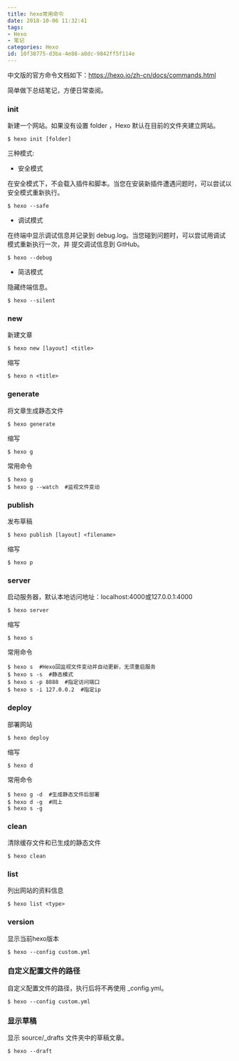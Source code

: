 ```yaml
---
title: hexo常用命令
date: 2018-10-06 11:32:41
tags: 
- Hexo
- 笔记
categories: Hexo
id: 10f38775-d3ba-4e88-a8dc-9842ff5f114e
---
```




中文版的官方命令文档如下：https://hexo.io/zh-cn/docs/commands.html

简单做下总结笔记，方便日常查阅。



### init

新建一个网站。如果没有设置 folder ，Hexo 默认在目前的文件夹建立网站。

```
$ hexo init [folder]
```

三种模式:

- 安全模式

在安全模式下，不会载入插件和脚本。当您在安装新插件遭遇问题时，可以尝试以安全模式重新执行。

```shell
$ hexo --safe
```

- 调试模式

在终端中显示调试信息并记录到 debug.log。当您碰到问题时，可以尝试用调试模式重新执行一次，并 提交调试信息到 GitHub。

```shell
$ hexo --debug
```

- 简洁模式

隐藏终端信息。

```shell
$ hexo --silent
```



### new

新建文章

```shell
$ hexo new [layout] <title>
```

缩写

```shell
$ hexo n <title>
```



### generate

将文章生成静态文件

```shell
$ hexo generate
```

缩写

```shell
$ hexo g
```

常用命令

```shell
$ hexo g
$ hexo g --watch  #监视文件变动
```



### publish

发布草稿

```shell
$ hexo publish [layout] <filename>
```

缩写

```shell
$ hexo p
```



### server

启动服务器，默认本地访问地址：localhost:4000或127.0.0.1:4000

```shell
$ hexo server
```

缩写

```shell
$ hexo s
```

常用命令

```shell
$ hexo s  #Hexo回监视文件变动并自动更新，无须重启服务
$ hexo s -s  #静态模式
$ hexo s -p 8888  #指定访问端口
$ hexo s -i 127.0.0.2  #指定ip
```



### deploy

部署网站

```shell
$ hexo deploy
```

缩写

```shell
$ hexo d
```

常用命令

```shell
$ hexo g -d  #生成静态文件后部署
$ hexo d -g  #同上
$ hexo s -g
```



### clean

清除缓存文件和已生成的静态文件

```shell
$ hexo clean
```



### list

列出网站的资料信息

```shell
$ hexo list <type>
```



### version

显示当前hexo版本

```shell
$ hexo --config custom.yml
```



### 自定义配置文件的路径

自定义配置文件的路径，执行后将不再使用 _config.yml。

```shell
$ hexo --config custom.yml
```



### 显示草稿

显示 source/_drafts 文件夹中的草稿文章。

```shell
$ hexo --draft
```